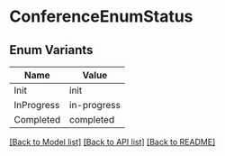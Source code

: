 # ConferenceEnumStatus

## Enum Variants

| Name | Value |
|---- | -----|
| Init | init |
| InProgress | in-progress |
| Completed | completed |


[[Back to Model list]](../README.md#documentation-for-models) [[Back to API list]](../README.md#documentation-for-api-endpoints) [[Back to README]](../README.md)



